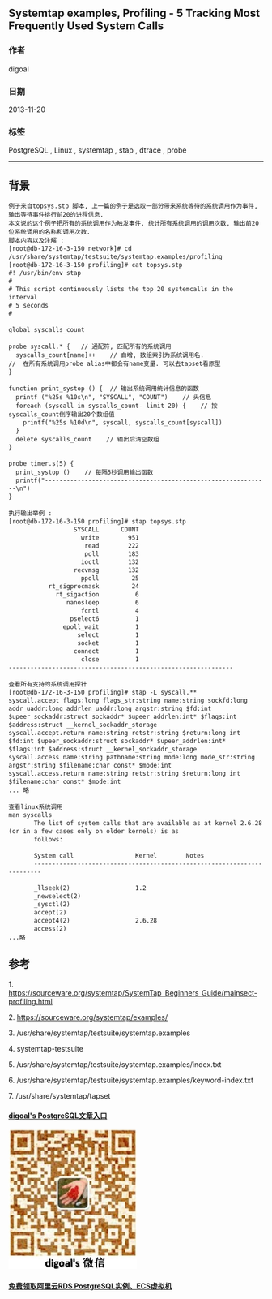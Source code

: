 ## Systemtap examples, Profiling - 5 Tracking Most Frequently Used System Calls  
                                                                                                                                     
### 作者                                                                                                                                 
digoal                                                                                                                                   
                                                                                                                               
### 日期                                                                                                                                                  
2013-11-20                                                                                                                          
                                                                                                                                
### 标签                                                                                                                               
PostgreSQL , Linux , systemtap , stap , dtrace , probe                                                                                                                                
                                                                                                                                                                 
----                                                                                                                                         
                                                                                                                                                                             
## 背景            
  
```  
例子来自topsys.stp 脚本, 上一篇的例子是选取一部分带来系统等待的系统调用作为事件, 输出等待事件排行前20的进程信息.  
本文说的这个例子把所有的系统调用作为触发事件, 统计所有系统调用的调用次数, 输出前20位系统调用的名称和调用次数.  
脚本内容以及注解 :   
[root@db-172-16-3-150 network]# cd /usr/share/systemtap/testsuite/systemtap.examples/profiling  
[root@db-172-16-3-150 profiling]# cat topsys.stp  
#! /usr/bin/env stap  
#  
# This script continuously lists the top 20 systemcalls in the interval   
# 5 seconds  
#  
  
global syscalls_count  
  
probe syscall.* {   // 通配符, 匹配所有的系统调用  
  syscalls_count[name]++    // 自增, 数组索引为系统调用名.   
//  在所有系统调用probe alias中都会有name变量. 可以去tapset看原型  
}  
  
function print_systop () {  // 输出系统调用统计信息的函数  
  printf ("%25s %10s\n", "SYSCALL", "COUNT")    // 头信息  
  foreach (syscall in syscalls_count- limit 20) {    // 按syscalls_count倒序输出20个数组值  
    printf("%25s %10d\n", syscall, syscalls_count[syscall])  
  }  
  delete syscalls_count    // 输出后清空数组  
}  
  
probe timer.s(5) {  
  print_systop ()    // 每隔5秒调用输出函数  
  printf("--------------------------------------------------------------\n")  
}  
  
执行输出举例 :   
[root@db-172-16-3-150 profiling]# stap topsys.stp  
                  SYSCALL      COUNT  
                    write        951  
                     read        222  
                     poll        183  
                    ioctl        132  
                  recvmsg        132  
                    ppoll         25  
           rt_sigprocmask         24  
             rt_sigaction          6  
                nanosleep          6  
                    fcntl          4  
                 pselect6          1  
               epoll_wait          1  
                   select          1  
                   socket          1  
                  connect          1  
                    close          1  
--------------------------------------------------------------  
  
查看所有支持的系统调用探针  
[root@db-172-16-3-150 profiling]# stap -L syscall.**  
syscall.accept flags:long flags_str:string name:string sockfd:long addr_uaddr:long addrlen_uaddr:long argstr:string $fd:int $upeer_sockaddr:struct sockaddr* $upeer_addrlen:int* $flags:int $address:struct __kernel_sockaddr_storage  
syscall.accept.return name:string retstr:string $return:long int $fd:int $upeer_sockaddr:struct sockaddr* $upeer_addrlen:int* $flags:int $address:struct __kernel_sockaddr_storage  
syscall.access name:string pathname:string mode:long mode_str:string argstr:string $filename:char const* $mode:int  
syscall.access.return name:string retstr:string $return:long int $filename:char const* $mode:int  
... 略  
  
查看linux系统调用  
man syscalls  
       The list of system calls that are available as at kernel 2.6.28 (or in a few cases only on older kernels) is as  
       follows:  
  
       System call                 Kernel        Notes  
       ------------------------------------------------------------------------  
  
       _llseek(2)                  1.2  
       _newselect(2)  
       _sysctl(2)  
       accept(2)  
       accept4(2)                  2.6.28  
       access(2)  
...略  
```  
  
## 参考  
1\. https://sourceware.org/systemtap/SystemTap_Beginners_Guide/mainsect-profiling.html  
  
2\. https://sourceware.org/systemtap/examples/  
  
3\. /usr/share/systemtap/testsuite/systemtap.examples  
  
4\. systemtap-testsuite  
  
5\. /usr/share/systemtap/testsuite/systemtap.examples/index.txt  
  
6\. /usr/share/systemtap/testsuite/systemtap.examples/keyword-index.txt  
  
7\. /usr/share/systemtap/tapset  
    
  
  
  
  
  
  
  
  
  
  
  
  
  
  
  
#### [digoal's PostgreSQL文章入口](https://github.com/digoal/blog/blob/master/README.md "22709685feb7cab07d30f30387f0a9ae")
  
  
![digoal's weixin](../pic/digoal_weixin.jpg "f7ad92eeba24523fd47a6e1a0e691b59")
  
  
  
  
  
  
  
  
#### [免费领取阿里云RDS PostgreSQL实例、ECS虚拟机](https://www.aliyun.com/database/postgresqlactivity "57258f76c37864c6e6d23383d05714ea")
  
